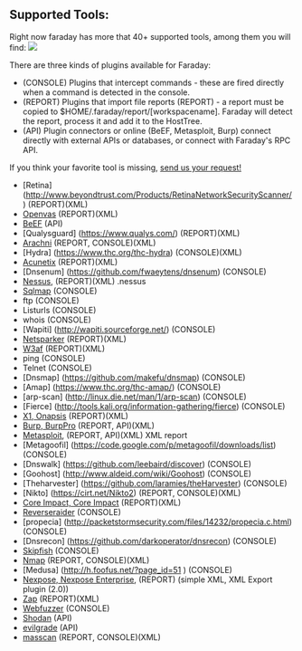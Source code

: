Supported Tools:
---
Right now faraday has more that 40+ supported tools, among them you will find: 
![](https://raw.github.com/wiki/infobyte/faraday/images/plugins/Plugins.png)

There are three kinds of plugins available for Faraday:

 * (CONSOLE) Plugins that intercept commands - these are fired directly when a command is detected in the console.
 * (REPORT) Plugins that import file reports (REPORT) - a report must be copied to $HOME/.faraday/report/[workspacename]. Faraday will detect the report, process it and add it to the HostTree.
 * (API) Plugin connectors or online (BeEF, Metasploit, Burp) connect directly with external APIs or databases, or connect with Faraday's RPC API.

If you think your favorite tool is missing, [send us your request!](https://github.com/infobyte/faraday/issues/new)
* [Retina] (http://www.beyondtrust.com/Products/RetinaNetworkSecurityScanner/) (REPORT)(XML) 
* [Openvas](https://twitter.com/openvas) (REPORT)(XML) 
* [BeEF](https://twitter.com/beefproject) (API)
* [Qualysguard] (https://www.qualys.com/) (REPORT)(XML) 
* [Arachni](https://twitter.com/ArachniScanner) (REPORT, CONSOLE)(XML) 
* [Hydra] (https://www.thc.org/thc-hydra) (CONSOLE)(XML) 
* [Acunetix](https://twitter.com/acunetix) (REPORT)(XML) 
* [Dnsenum] (https://github.com/fwaeytens/dnsenum) (CONSOLE)
* [Nessus](https://twitter.com/tenablesecurity), (REPORT)(XML) .nessus
* [Sqlmap](https://twitter.com/sqlmap) (CONSOLE)
* ftp (CONSOLE)
* Listurls (CONSOLE)
* whois (CONSOLE)
* [Wapiti] (http://wapiti.sourceforge.net/) (CONSOLE)
* [Netsparker](https://twitter.com/Netsparker) (REPORT)(XML)
* [W3af](https://twitter.com/w3af) (REPORT)(XML)
* ping (CONSOLE)
* Telnet (CONSOLE)
* [Dnsmap] (https://github.com/makefu/dnsmap) (CONSOLE)
* [Amap] (https://www.thc.org/thc-amap/) (CONSOLE)
* [arp-scan] (http://linux.die.net/man/1/arp-scan) (CONSOLE) 
* [Fierce] (http://tools.kali.org/information-gathering/fierce) (CONSOLE)
* [X1, Onapsis](https://twitter.com/onapsis) (REPORT)(XML) 
* [Burp, BurpPro](https://twitter.com/Burp_Suite) (REPORT, API)(XML)
* [Metasploit](https://twitter.com/metasploit), (REPORT, API)(XML) XML report
* [Metagoofil] (https://code.google.com/p/metagoofil/downloads/list) (CONSOLE) 
* [Dnswalk] (https://github.com/leebaird/discover) (CONSOLE) 
* [Goohost] (http://www.aldeid.com/wiki/Goohost) (CONSOLE) 
* [Theharvester] (https://github.com/laramies/theHarvester) (CONSOLE) 
* [Nikto] (https://cirt.net/Nikto2) (REPORT, CONSOLE)(XML) 
* [Core Impact, Core Impact](https://twitter.com/CoreSecurity) (REPORT)(XML)
* [Reverseraider](http://sourceforge.net/projects/complemento/files/) (CONSOLE) 
* [propecia] (http://packetstormsecurity.com/files/14232/propecia.c.html) (CONSOLE) 
* [Dnsrecon] (https://github.com/darkoperator/dnsrecon) (CONSOLE) 
* [Skipfish](https://code.google.com/p/skipfish/) (CONSOLE) 
* [Nmap](https://twitter.com/nmap) (REPORT, CONSOLE)(XML) 
* [Medusa] (http://h.foofus.net/?page_id=51 ) (CONSOLE)
* [Nexpose, Nexpose Enterprise](https://twitter.com/rapid7), (REPORT) (simple XML, XML Export plugin (2.0))
* [Zap](https://twitter.com/zaproxy) (REPORT)(XML)
* [Webfuzzer](http://gunzip.altervista.org/g.php?f=projects#webfuzzer) (CONSOLE)
* [Shodan](https://twitter.com/shodanhq) (API)
* [evilgrade](http://twitter.com/infobytesec) (API)
* [masscan](https://twitter.com/ErrataRob) (REPORT, CONSOLE)(XML)